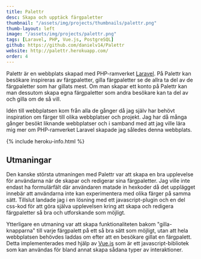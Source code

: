 ```yaml
---
title: Palettr
desc: Skapa och upptäck färgpaletter
thumbnail: "/assets/img/projects/thumbnails/palettr.png"
thumb-layout: left
image: "/assets/img/projects/palettr.png"
tags: [Laravel, PHP, Vue.js, PostgreSQL]
github: https://github.com/danielv14/Palettr
website: http://palettr.herokuapp.com/
order: 4
---
```

Palettr är en webbplats skapad med PHP-ramverket [Laravel](https://laravel.com/). På Palettr kan besökare inspireras av färgpaletter, gilla färgpaletter se de allra ta del av de färgpaletter som har gillats mest. Om man skapar ett konto på Palettr kan man dessutom skapa egna färgpaletter som andra besökare kan ta del av och gilla om de så vill.

Idén till webbplatsen kom från alla de gånger då jag själv har behövt inspiration om färger till olika webbplatser och projekt. Jag har då många gånger besökt liknande webbplatser och i samband med att jag ville lära mig mer om PHP-ramverket Laravel skapade jag således denna webbplats.

{% include heroku-info.html %}

## Utmaningar
Den kanske största utmaningen med Palettr var att skapa en bra upplevelse för användarna när de skapar och redigerar sina färgpaletter. Jag ville inte endast ha formulärfält där användaren matade in hexkoder då det upplägget innebär att användarna inte kan experimentera med olika färger på samma sätt. Tillslut landade jag i en lösning med ett javascript-plugin och en del css-kod för att göra själva upplevelsen kring att skapa och redigera färgpaletter så bra och utforskande som möjligt.

Ytterligare en utmaning var att skapa funktionaliteten bakom "gilla-knapparna" till varje färgpalett på ett så bra sätt som möjligt, utan att hela webbplatsen behövdes laddas om efter att en besökare gillat en färgpalett. Detta implementerades med hjälp av [Vue.js](https://vuejs.org/) som är ett javascript-bibliotek som kan användas för bland annat skapa sådana typer av interaktioner.
